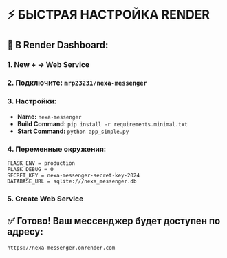 # ⚡ БЫСТРАЯ НАСТРОЙКА RENDER

## 🎯 В Render Dashboard:

### **1. New + → Web Service**
### **2. Подключите:** `mrp23231/nexa-messenger`

### **3. Настройки:**
- **Name:** `nexa-messenger`
- **Build Command:** `pip install -r requirements.minimal.txt`
- **Start Command:** `python app_simple.py`

### **4. Переменные окружения:**
```
FLASK_ENV = production
FLASK_DEBUG = 0
SECRET_KEY = nexa-messenger-secret-key-2024
DATABASE_URL = sqlite:///nexa_messenger.db
```

### **5. Create Web Service**

## ✅ Готово! Ваш мессенджер будет доступен по адресу:
`https://nexa-messenger.onrender.com`
